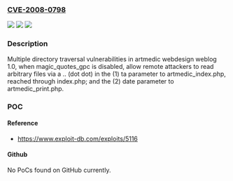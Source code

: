 ### [CVE-2008-0798](https://cve.mitre.org/cgi-bin/cvename.cgi?name=CVE-2008-0798)
![](https://img.shields.io/static/v1?label=Product&message=n%2Fa&color=blue)
![](https://img.shields.io/static/v1?label=Version&message=n%2Fa&color=blue)
![](https://img.shields.io/static/v1?label=Vulnerability&message=n%2Fa&color=brighgreen)

### Description

Multiple directory traversal vulnerabilities in artmedic webdesign weblog 1.0, when magic_quotes_gpc is disabled, allow remote attackers to read arbitrary files via a .. (dot dot) in the (1) ta parameter to artmedic_index.php, reached through index.php; and the (2) date parameter to artmedic_print.php.

### POC

#### Reference
- https://www.exploit-db.com/exploits/5116

#### Github
No PoCs found on GitHub currently.

